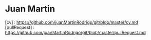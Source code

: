 # Juan Martin
[cv] : https://github.com/juanMartinRodrigo/git/blob/master/cv.md
[pullRequest] : https://github.com/juanMartinRodrigo/git/blob/master/pullRequest.md

